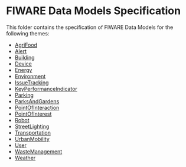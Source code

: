 # FIWARE Data Models Specification

This folder contains the specification of FIWARE Data Models for the following
themes:

-   [AgriFood](./AgriFood)
-   [Alert](./Alert)
-   [Building](./Building)
-   [Device](./Device)
-   [Energy](./Energy)
-   [Environment](./Environment)
-   [IssueTracking](./IssueTracking)
-   [KeyPerformanceIndicator](./KeyPerformanceIndicator)
-   [Parking](./Parking)
-   [ParksAndGardens](./ParksAndGardens)
-   [PointOfInteraction](./PointOfInteraction)
-   [PointOfInterest](./PointOfInterest)
-   [Robot](./Robot)
-   [StreetLighting](./StreetLighting)
-   [Transportation](./Transportation)
-   [UrbanMobility](./UrbanMobility)
-   [User](./User)
-   [WasteManagement](./WasteManagement)
-   [Weather](./Weather)
